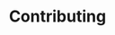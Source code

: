 ---
title: Contributing
description: Contributing guides on documentation and video gallery
type: docs
cascade: 
    type: docs
---